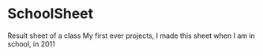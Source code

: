 # SchoolSheet
Result sheet of a class
My first ever projects, I made this sheet when I am in school, in 2011
